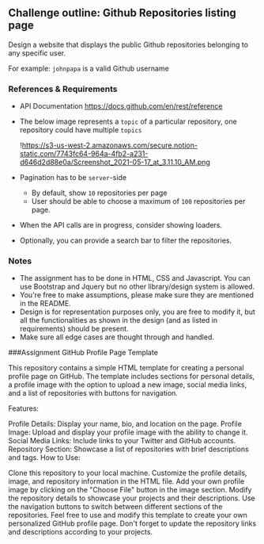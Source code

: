 ## Challenge outline: Github Repositories listing page

Design a website that displays the public Github repositories belonging to any specific user.

For example: `johnpapa` is a valid Github username

### References & Requirements

- API Documentation https://docs.github.com/en/rest/reference
- The below image represents a `topic` of a particular repository, one repository could have multiple `topics`
    
    !https://s3-us-west-2.amazonaws.com/secure.notion-static.com/7743fc64-964a-4fb2-a231-d646d2d88e0a/Screenshot_2021-05-17_at_3.11.10_AM.png
    
- Pagination has to be `server`-side
    - By default, show `10` repositories per page
    - User should be able to choose a maximum of `100` repositories per page.
- When the API calls are in progress, consider showing loaders.
- Optionally, you can provide a search bar to filter the repositories.

### Notes

- The assignment has to be done in HTML, CSS and Javascript. You can use Bootstrap and Jquery but no other library/design system is allowed.
- You're free to make assumptions, please make sure they are mentioned in the README.
- Design is for representation purposes only, you are free to modify it, but all the functionalities as shown in the design (and as listed in requirements) should be present.
- Make sure all edge cases are thought through and handled.

###Assignment
GitHub Profile Page Template

This repository contains a simple HTML template for creating a personal profile page on GitHub. The template includes sections for personal details, a profile image with the option to upload a new image, social media links, and a list of repositories with buttons for navigation.

Features:

Profile Details: Display your name, bio, and location on the page.
Profile Image: Upload and display your profile image with the ability to change it.
Social Media Links: Include links to your Twitter and GitHub accounts.
Repository Section: Showcase a list of repositories with brief descriptions and tags.
How to Use:

Clone this repository to your local machine.
Customize the profile details, image, and repository information in the HTML file.
Add your own profile image by clicking on the "Choose File" button in the image section.
Modify the repository details to showcase your projects and their descriptions.
Use the navigation buttons to switch between different sections of the repositories.
Feel free to use and modify this template to create your own personalized GitHub profile page. Don't forget to update the repository links and descriptions according to your projects.
